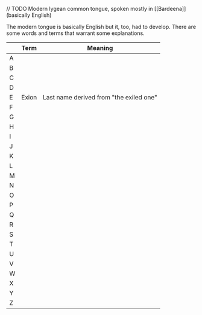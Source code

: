 // TODO
Modern lygean common tongue, spoken mostly in [[Bardeena]] (basically English)

The modern tongue is basically English but it, too, had to develop. There are some words and terms that warrant some explanations.

|     | **Term** | **Meaning**                             |
| --- | -------- | --------------------------------------- |
| A   |          |                                         |
| B   |          |                                         |
| C   |          |                                         |
| D   |          |                                         |
| E   | Exion    | Last name derived from "the exiled one" |
| F   |          |                                         |
| G   |          |                                         |
| H   |          |                                         |
| I   |          |                                         |
| J   |          |                                         |
| K   |          |                                         |
| L   |          |                                         |
| M   |          |                                         |
| N   |          |                                         |
| O   |          |                                         |
| P   |          |                                         |
| Q   |          |                                         |
| R   |          |                                         |
| S   |          |                                         |
| T   |          |                                         |
| U   |          |                                         |
| V   |          |                                         |
| W   |          |                                         |
| X   |          |                                         |
| Y   |          |                                         |
| Z   |          |                                         |
